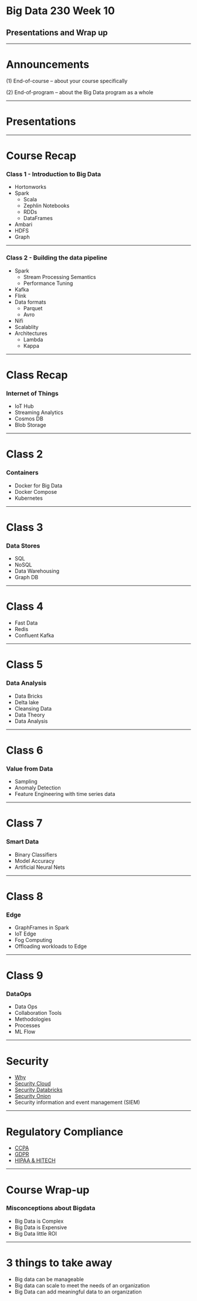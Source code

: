 # Big Data 230 Week 10 

## Presentations and Wrap up
---
# Announcements


(1)    End-of-course – about your course specifically

(2)    End-of-program – about the Big Data program as a whole

---

# Presentations


---
# Course Recap
### Class 1 - Introduction to Big Data
* Hortonworks
* Spark
  * Scala
  * Zephlin Notebooks
  * RDDs
  * DataFrames
* Ambari
* HDFS
* Graph

---
### Class 2 - Building the data pipeline
* Spark
  * Stream Processing Semantics
  * Performance Tuning
* Kafka
* Flink
* Data formats
  * Parquet
  * Avro
* Nifi
* Scalablity
* Architectures
  * Lambda
  * Kappa


---

# Class Recap
### Internet of Things

* IoT Hub
* Streaming Analytics
* Cosmos DB
* Blob Storage
---
# Class 2 

### Containers

* Docker for Big Data
* Docker Compose
* Kubernetes
---
# Class 3
### Data Stores

* SQL
* NoSQL
* Data Warehousing
* Graph DB

---
# Class 4
* Fast Data
* Redis
* Confluent Kafka
---
# Class 5
### Data Analysis

* Data Bricks
* Delta lake
* Cleansing Data
* Data Theory
* Data Analysis
---
# Class 6
### Value from Data

* Sampling
* Anomaly Detection
* Feature Engineering with time series data
---
# Class 7
### Smart Data

* Binary Classifiers
* Model Accuracy
* Artificial Neural Nets
---
# Class 8
### Edge

* GraphFrames in Spark
* IoT Edge
* Fog Computing
* Offloading workloads to Edge
---

# Class 9
### DataOps

* Data Ops
* Collaboration Tools
* Methodologies
* Processes
* ML Flow

---


# Security
* [Why](https://microshak.github.io/MicroNotes/Notes.html?path=Security/ScaredStrait)
* [Security Cloud](https://microshak.github.io/MicroNotes/Notes.html?path=Azure/SecurityInAzure)
* [Security Databricks](https://microshak.github.io/MicroNotes/Notes.html?path=Security/SecurityDataBricks)
* [Security Onion](https://securityonion.net/)
*  Security information and event management (SIEM) 
---
# Regulatory Compliance
* [CCPA](https://microshak.github.io/MicroNotes/doc.html?path=Regulations/CCPA)
* [GDPR](https://microshak.github.io/MicroNotes/doc.html?path=Regulations/GDPR)
* [HIPAA & HITECH](https://microshak.github.io/MicroNotes/Notes.html?path=Regulations/HipaaHITECH)


---
# Course Wrap-up

### Misconceptions about Bigdata
 * Big Data is Complex
 * Big Data is Expensive
 * Big Data little ROI
---
# 3 things to take away
* Big data can be manageable
* Big data can scale to meet the needs of an organization
* Big Data can add meaningful data to an organization

